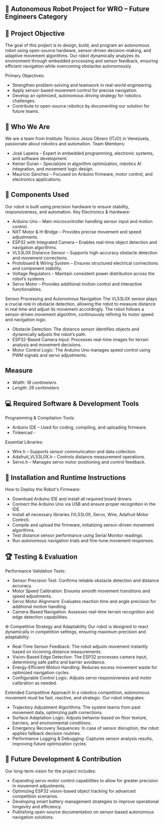 ## 🚀 Autonomous Robot Project for WRO – Future Engineers Category


## 🎯 Project Objective
The goal of this project is to design, build, and program an autonomous robot using open-source hardware, sensor-driven decision-making, and adaptive movement algorithms. Our robot dynamically analyzes its environment through embedded processing and sensor feedback, ensuring efficient navigation while overcoming obstacles autonomously.

Primary Objectives:
- Strengthen problem-solving and teamwork in real-world engineering.
- Apply sensor-based movement control for precise navigation.
- Develop an optimized, autonomous driving strategy for robotics challenges.
- Contribute to open-source robotics by documenting our solution for future teams.


## 🔹 Who We Are
We are a team from Instituto Técnico Jesús Obrero (ITJO) in Venezuela, passionate about robotics and automation.
Team Members:
- José Lapeira – Expert in embedded programming, electronic systems, and software development.
- Keiner Duran – Specializes in algorithm optimization, robotics AI integration, and movement logic design.
- Mauricio Sánchez – Focused on Arduino firmware, motor control, and electronics applications.


## 🔧 Components Used
Our robot is built using precision hardware to ensure stability, responsiveness, and automation.
Key Electronics & Hardware:
- Arduino Uno – Main microcontroller handling sensor input and motion control.
- NXT Motor & H-Bridge – Provides precise movement and speed adjustments.
- ESP32 with Integrated Camera – Enables real-time object detection and navigation algorithms.
- VL53L0X Distance Sensor – Supports high-accuracy obstacle detection and movement corrections.
- Protoboard & Wiring System – Ensures structured electrical connections and component stability.
- Voltage Regulators – Maintain consistent power distribution across the robot’s systems.
- Servo Motor – Provides additional motion control and interactive functionalities.

Sensor Processing and Autonomous Navigation
The VL53L0X sensor plays a crucial role in obstacle detection, allowing the robot to measure distance in real time and adjust its movement accordingly. The robot follows a sensor-driven movement algorithm, continuously refining its motor speed and navigation logic.
- Obstacle Detection: The distance sensor identifies objects and dynamically adjusts the robot’s path.
- ESP32-Based Camera Input: Processes real-time images for terrain analysis and movement decisions.
- Motor Control Logic: The Arduino Uno manages speed control using PWM signals and servo adjustments.


## Measure
- _Width: 18 centimeters._
- _Length: 26 centimeters_


## 💻 Required Software & Development Tools

Programming & Compilation Tools:
- Arduino IDE – Used for coding, compiling, and uploading firmware.
- Tinkercad - 

Essential Libraries:
- Wire.h – Supports sensor communication and data collection.
- Adafruit_VL53L0X.h – Controls distance measurement operations.
- Servo.h – Manages servo motor positioning and control feedback.


## 🔌 Installation and Runtime Instructions
How to Deploy the Robot's Firmware:
- Download Arduino IDE and install all required board drivers.
- Connect the Arduino Uno via USB and ensure proper recognition in the IDE.
- Install all necessary libraries (VL53L0X, Servo, Wire, Adafruit Motor Control).
- Compile and upload the firmware, initializing sensor-driven movement algorithms.
- Test distance sensor performance using Serial Monitor readings.
- Run autonomous navigation trials and fine-tune movement responses.


## 🏆 Testing & Evaluation
Performance Validation Tests:
- Sensor Precision Test: Confirms reliable obstacle detection and distance accuracy.
- Motor Speed Calibration: Ensures smooth movement transitions and speed adjustments.
- Servo Motor Alignment: Evaluates reaction time and angle precision for additional motion handling.
- Camera-Based Navigation: Assesses real-time terrain recognition and edge detection capabilities.

⚙ Competitive Strategy and Adaptability
Our robot is designed to react dynamically in competition settings, ensuring maximum precision and adaptability:
- Real-Time Sensor Feedback: The robot adjusts movement instantly based on incoming distance measurements.
- Vision-Based Edge Detection: The ESP32 processes camera input, determining safe paths and barrier avoidance.
- Energy-Efficient Motion Handling: Reduces excess movement waste for optimized navigation cycles.
- Configurable Control Logic: Adjusts servo responsiveness and motor calibration as needed.
  
Extended Competitive Approach
In a robotics competition, autonomous movement must be fast, reactive, and strategic. Our robot integrates:
- Trajectory Adjustment Algorithms: The system learns from past movement data, optimizing path corrections.
- Surface Adaptation Logic: Adjusts behavior based on floor texture, barriers, and environmental conditions.
- Emergency Recovery Sequences: In case of sensor disruption, the robot applies fallback decision routines.
- Performance Logging & Debugging: Captures sensor analysis results, improving future optimization cycles.


## 🚀 Future Development & Contribution
Our long-term vision for the project includes:
- Expanding servo motor control capabilities to allow for greater precision in movement adjustments.
- Optimizing ESP32 vision-based object tracking for advanced competition scenarios.
- Developing smart battery management strategies to improve operational longevity and efficiency.
- Publishing open-source documentation on sensor-based autonomous navigation solutions.

